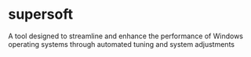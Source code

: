 # supersoft
A tool designed to streamline and enhance the performance of Windows operating systems through automated tuning and system adjustments
